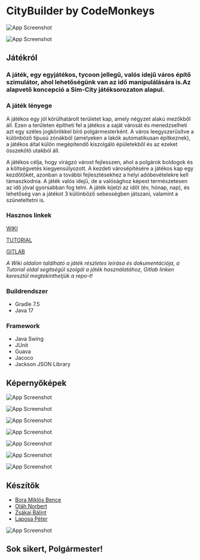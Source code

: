 
# CityBuilder by CodeMonkeys

![App Screenshot](https://szofttech.inf.elte.hu/szofttech-c-2023/group-05/citybuilder/-/raw/dev/src/main/resources/textures/city.png)

![App Screenshot](https://szofttech.inf.elte.hu/szofttech-c-2023/group-05/citybuilder/-/raw/dev/src/main/resources/textures/background.png)






## Játékról

### A játék, egy egyjátékos, tycoon jellegű, valós idejű város építő szimulátor, ahol lehetőségünk van az idő manipulálására is.Az alapvető koncepció a Sim-City játéksorozaton alapul.

### A játék lényege

A játékos egy jól körülhatárolt területet kap, amely négyzet alakú mezőkből áll. Ezen a területen
építheti fel a játékos a saját városát és menedzselheti azt egy széles jogkörökkel bíró
polgármesterként. A város leegyszerűsítve a különböző típusú zónákból (amelyeken a lakók
automatikusan építkeznek), a játékos által külön megépítendő kiszolgáló épületekből és az ezeket
összekötő utakból áll. 

A játékos célja, hogy virágzó várost fejlesszen, ahol a polgárok boldogok és a
költségvetés kiegyensúlyozott.
A kezdeti városépítésére a játékos kap egy kezdőtőkét, azonban a további fejlesztésekhez a helyi
adóbevételekre kell támaszkodnia. A játék valós idejű, de a valósághoz képest
természetesen az idő jóval gyorsabban fog telni. A játék kijelzi az időt (év, hónap, nap), és
lehetőség van a játékot 3 különböző sebességben játszani, valamint a szüneteltetni is.


### Hasznos linkek



[WIKI](https://szofttech.inf.elte.hu/szofttech-c-2023/group-05/citybuilder/-/wikis/home)

[TUTORIAL](https://szofttech.inf.elte.hu/szofttech-c-2023/group-05/citybuilder/-/wikis/Tutorial)

[GITLAB](https://szofttech.inf.elte.hu/szofttech-c-2023/group-05/citybuilder)

_A Wiki oldalon található a játék részletes leírása és dokumentációja, a Tutorial oldal segítségül szolgál a játék használatához, Gitlab linken keresztül megtekinthetjük a repo-t!_

### Buildrendszer

* Gradle 7.5
* Java 17

### Framework

* Java Swing
* JUnit
* Guava
* Jacoco
* Jackson JSON Library








## Képernyőképek

![App Screenshot](https://cdn.discordapp.com/attachments/1099401496703012875/1108014751444897792/Screenshot_20230516_144739.png)

![App Screenshot](https://cdn.discordapp.com/attachments/1099401496703012875/1108014810702037062/Screenshot_20230516_144723.png)

![App Screenshot](https://cdn.discordapp.com/attachments/1099401496703012875/1108014751147114607/Screenshot_20230516_145001.png)

![App Screenshot](https://cdn.discordapp.com/attachments/1099401496703012875/1108014749058342972/Screenshot_20230516_145347.png)

![App Screenshot](https://cdn.discordapp.com/attachments/1099401496703012875/1108014749557461024/Screenshot_20230516_145046.png)

![App Screenshot](https://cdn.discordapp.com/attachments/1099401496703012875/1108014750220173393/Screenshot_20230516_145020.png)

![App Screenshot](https://cdn.discordapp.com/attachments/1099401496703012875/1108014750501179482/Screenshot_20230516_145014.png)




## Készítők

- [Bora Miklós Bence](https://szofttech.inf.elte.hu/vdn8wh)
- [Oláh Norbert](https://szofttech.inf.elte.hu/pst8ra)
- [Zsákai Bálint](https://szofttech.inf.elte.hu/ruphyy)
- [Laposa Péter](https://szofttech.inf.elte.hu/gjep8m)

![App Screenshot](https://szofttech.inf.elte.hu/szofttech-c-2023/group-05/citybuilder/-/raw/dev/src/main/resources/textures/tutorialImg11.png)


## Sok sikert, Polgármester!
